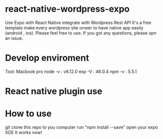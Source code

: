 # react-native-wordpress-expo
Use Expo with React Native integrate with Wordpress Rest API
It's a free template make every wordpress site onwer to have native app easily (android , ios).
Please feel free to use.
If you got any questions, please opn an issue.

# Develop enviroment
Tool: Macbook pro
node -v : v6.12.0
exp -V : 46.0.4
npm -v : 5.5.1

# React native plugin use

# How to use
git clone this repo to you computer
run "npm install --save"
open your expo XDE
It works now!
